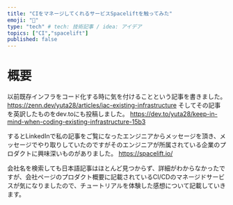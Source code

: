 ```yaml
---
title: "CIをマネージしてくれるサービスSpaceliftを触ってみた"
emoji: "🐁"
type: "tech" # tech: 技術記事 / idea: アイデア
topics: ["CI","spacelift"]
published: false
---
```


# 概要
以前既存インフラをコード化する時に気を付けることという記事を書きました。
https://zenn.dev/yuta28/articles/iac-existing-infrastructure
そしてその記事を英訳したものをdev.toにも投稿しました。
https://dev.to/yuta28/keep-in-mind-when-coding-existing-infrastructure-15b3

するとLinkedInで私の記事をご覧になったエンジニアからメッセージを頂き、メッセージでやり取りしていたのですがそのエンジニアが所属されている企業のプロダクトに興味深いものがありました。
https://spacelift.io/

会社名を検索しても日本語記事はほとんど見つからず、詳細がわからなかったですが、会社ページのプロダクト概要に記載されているCI/CDのマネージドサービスが気になりましたので、チュートリアルを体験した感想について記載していきます。

